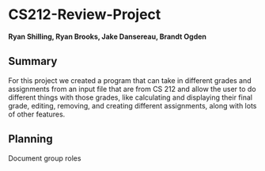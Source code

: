 # CS212-Review-Project
**Ryan Shilling, Ryan Brooks, Jake Dansereau, Brandt Ogden**

## Summary 
For this project we created a program that can take in different grades and 
assignments from an input file that are from CS 212 and allow the user to do 
different things with those grades, like calculating and displaying their final 
grade, editing, removing, and creating different assignments, along with lots of 
other features.

## Planning 
<picture>
<source srcset="https://drive.google.com/file/d/1P3Ghl6xzbkqWiGp7XLNFmZYJUeIngNhT/view?usp=sharing">
</picture>


Document group roles 